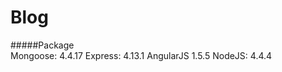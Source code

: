 # Blog

#####Package			
				Mongoose: 4.4.17
				Express: 4.13.1
				AngularJS 1.5.5
				NodeJS:	4.4.4
